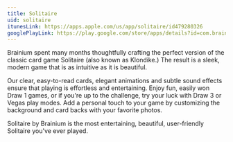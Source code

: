 ```yaml
---
title: Solitaire
uid: solitaire
itunesLink: https://apps.apple.com/us/app/solitaire/id479280326
googlePlayLink: https://play.google.com/store/apps/details?id=com.brainium.solitairefree&hl=en
---
```


Brainium spent many months thoughtfully crafting the perfect version of the classic card game Solitaire (also known as Klondike.) The result is a sleek, modern game that is as intuitive as it is beautiful.

Our clear, easy-to-read cards, elegant animations and subtle sound effects ensure that playing is effortless and entertaining. Enjoy fun, easily won Draw 1 games, or if you're up to the challenge, try your luck with Draw 3 or Vegas play modes. Add a personal touch to your game by customizing the background and card backs with your favorite photos.

Solitaire by Brainium is the most entertaining, beautiful, user-friendly Solitaire you've ever played.
